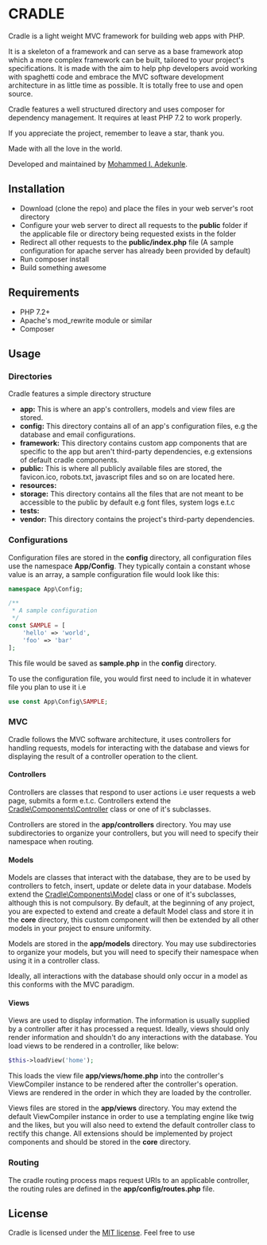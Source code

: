 # CRADLE

Cradle is a light weight MVC framework for building web apps with PHP.

It is a skeleton of a framework and can serve as a base framework atop which a more complex framework can be built, tailored to your project's specifications. It is made with the aim to help php developers avoid working with spaghetti code and embrace the MVC software development architecture in as little time as possible. It is totally free to use and open source.

Cradle features a well structured directory and uses composer for dependency management. It requires at least PHP 7.2 to work properly.

If you appreciate the project, remember to leave a star, thank you.

Made with all the love in the world.

Developed and maintained by [Mohammed I. Adekunle](https://github.com/Iyiola-am).


## Installation

- Download (clone the repo) and place the files in your web server's root directory
- Configure your web server to direct all requests to the **public** folder if the applicable file or directory being requested exists in the folder
- Redirect all other requests to the **public/index.php** file (A sample configuration for apache server has already been provided by default)
- Run composer install
- Build something awesome


## Requirements

- PHP 7.2+
- Apache's mod_rewrite module or similar
- Composer


## Usage

### Directories

Cradle features a simple directory structure

- **app:** This is where an app's controllers, models and view files are stored.
- **config:** This directory contains all of an app's configuration files, e.g the database and email configurations.
- **framework:** This directory contains custom app components that are specific to the app but aren't third-party dependencies, e.g extensions of default cradle components. 
- **public:** This is where all publicly available files are stored, the favicon.ico, robots.txt, javascript files and so on are located here.
- **resources:**
- **storage:** This directory contains all the files that are not meant to be accessible to the public by default e.g font files, system logs e.t.c
- **tests:**
- **vendor:** This directory contains the project's third-party dependencies.

### Configurations

Configuration files are stored in the **config** directory, all configuration files use the namespace **App/Config**. They typically contain a constant whose value is an array, a sample configuration file would look like this:

```php
namespace App\Config;

/**
 * A sample configuration
 */
const SAMPLE = [
	'hello' => 'world',
	'foo' => 'bar'
];
```

This file would be saved as **sample.php** in the **config** directory.

To use the configuration file, you would first need to include it in whatever file you plan to use it i.e

```php
use const App\Config\SAMPLE;
```

### MVC

Cradle follows the MVC software architecture, it uses controllers for handling requests, models for interacting with the database and views for displaying the result of a controller operation to the client.

#### Controllers

Controllers are classes that respond to user actions i.e user requests a web page, submits a form e.t.c. Controllers extend the [Cradle\Components\Controller](vendor/cradle/Components/Controller.php) class or one of it's subclasses.

Controllers are stored in the **app/controllers** directory. You may use subdirectories to organize your controllers, but you will need to specify their namespace when routing.

#### Models

Models are classes that interact with the database, they are to be used by controllers to fetch, insert, update or delete data in your database. Models extend the [Cradle\Components\Model](vendor/cradle/Components/Model.php) class or one of it's subclasses, although this is not compulsory. By default, at the beginning of any project, you are expected to extend and create a default Model class and store it in the **core** directory, this custom component will then be extended by all other models in your project to ensure uniformity.

Models are stored in the **app/models** directory. You may use subdirectories to organize your models, but you will need to specify their namespace when using it in a controller class.

Ideally, all interactions with the database should only occur in a model as this conforms with the MVC paradigm.

#### Views

Views are used to display information. The information is usually supplied by a controller after it has processed a request. Ideally, views should only render information and shouldn't do any interactions with the database. You load views to be rendered in a controller, like below:

```php
$this->loadView('home');
```

This loads the view file **app/views/home.php** into the controller's ViewCompiler instance to be rendered after the controller's operation. Views are rendered in the order in which they are loaded by the controller.

Views files are stored in the **app/views** directory. You may extend the default ViewCompiler instance in order to use a templating engine like twig and the likes, but you will also need to extend the default controller class to rectify this change. All extensions should be implemented by project components and should be stored in the **core** directory.

### Routing

The cradle routing process maps request URIs to an applicable controller, the routing rules are defined in the **app/config/routes.php** file.


## License

Cradle is licensed under the [MIT license](http://opensource.org/licenses/MIT). Feel free to use